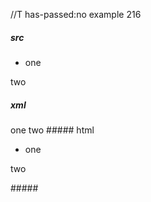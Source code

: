 //T has-passed:no
example 216
##### src
- one

 two
##### xml
<?xml version="1.0" encoding="UTF-8"?>
<!DOCTYPE document SYSTEM "CommonMark.dtd">
<document xmlns="http://commonmark.org/xml/1.0">
  <list type="bullet" tight="true">
    <item>
      <paragraph>
        <text>one</text>
      </paragraph>
    </item>
  </list>
  <paragraph>
    <text>two</text>
  </paragraph>
</document>
##### html
<ul>
<li>one</li>
</ul>
<p>two</p>
#####
